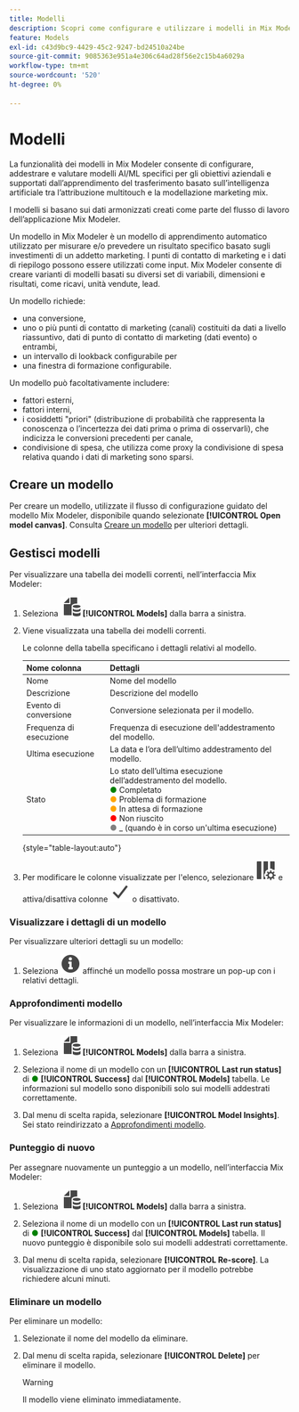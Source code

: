 ```yaml
---
title: Modelli
description: Scopri come configurare e utilizzare i modelli in Mix Modeler.
feature: Models
exl-id: c43d9bc9-4429-45c2-9247-bd24510a24be
source-git-commit: 9085363e951a4e306c64ad28f56e2c15b4a6029a
workflow-type: tm+mt
source-wordcount: '520'
ht-degree: 0%

---
```


# Modelli

La funzionalità dei modelli in Mix Modeler consente di configurare, addestrare e valutare modelli AI/ML specifici per gli obiettivi aziendali e supportati dall’apprendimento del trasferimento basato sull’intelligenza artificiale tra l’attribuzione multitouch e la modellazione marketing mix.

I modelli si basano sui dati armonizzati creati come parte del flusso di lavoro dell’applicazione Mix Modeler.

Un modello in Mix Modeler è un modello di apprendimento automatico utilizzato per misurare e/o prevedere un risultato specifico basato sugli investimenti di un addetto marketing. I punti di contatto di marketing e i dati di riepilogo possono essere utilizzati come input. Mix Modeler consente di creare varianti di modelli basati su diversi set di variabili, dimensioni e risultati, come ricavi, unità vendute, lead.

Un modello richiede:

* una conversione,
* uno o più punti di contatto di marketing (canali) costituiti da dati a livello riassuntivo, dati di punto di contatto di marketing (dati evento) o entrambi,
* un intervallo di lookback configurabile per
* una finestra di formazione configurabile.

Un modello può facoltativamente includere:

* fattori esterni,
* fattori interni,
* i cosiddetti &quot;priori&quot; (distribuzione di probabilità che rappresenta la conoscenza o l’incertezza dei dati prima o prima di osservarli), che indicizza le conversioni precedenti per canale,
* condivisione di spesa, che utilizza come proxy la condivisione di spesa relativa quando i dati di marketing sono sparsi.


## Creare un modello

Per creare un modello, utilizzate il flusso di configurazione guidato del modello Mix Modeler, disponibile quando selezionate **[!UICONTROL Open model canvas]**. Consulta [Creare un modello](create.md) per ulteriori dettagli.

## Gestisci modelli

Per visualizzare una tabella dei modelli correnti, nell’interfaccia Mix Modeler:

1. Seleziona ![](/help/assets//icons/FileData.svg) **[!UICONTROL Models]** dalla barra a sinistra.

1. Viene visualizzata una tabella dei modelli correnti.

   Le colonne della tabella specificano i dettagli relativi al modello.

   | Nome colonna | Dettagli |
   |---|---|
   | Nome | Nome del modello |
   | Descrizione | Descrizione del modello |
   | Evento di conversione | Conversione selezionata per il modello. |
   | Frequenza di esecuzione | Frequenza di esecuzione dell&#39;addestramento del modello. |
   | Ultima esecuzione | La data e l’ora dell’ultimo addestramento del modello. |
   | Stato | Lo stato dell’ultima esecuzione dell’addestramento del modello. <br/><span style="color:green">●</span> Completato<br/><span style="color:orange">●</span> Problema di formazione<br/> <span style="color:orange">●</span> In attesa di formazione <br/><span style="color:red">●</span> Non riuscito <br/><span style="color:gray">●</span> _ (quando è in corso un&#39;ultima esecuzione) |

   {style="table-layout:auto"}

1. Per modificare le colonne visualizzate per l&#39;elenco, selezionare ![Impostazioni colonna](/help/assets//icons/ColumnSetting.svg) e attiva/disattiva colonne ![Verifica](/help/assets//icons/Checkmark.svg) o disattivato.


### Visualizzare i dettagli di un modello

Per visualizzare ulteriori dettagli su un modello:

1. Seleziona ![Info](/help/assets//icons/Info.svg) affinché un modello possa mostrare un pop-up con i relativi dettagli.



### Approfondimenti modello

Per visualizzare le informazioni di un modello, nell’interfaccia Mix Modeler:

1. Seleziona ![](/help/assets//icons/FileData.svg) **[!UICONTROL Models]** dalla barra a sinistra.

1. Seleziona il nome di un modello con un **[!UICONTROL Last run status]** di <span style="color:green">●</span> **[!UICONTROL Success]** dal **[!UICONTROL Models]** tabella. Le informazioni sul modello sono disponibili solo sui modelli addestrati correttamente.

1. Dal menu di scelta rapida, selezionare **[!UICONTROL Model Insights]**. Sei stato reindirizzato a [Approfondimenti modello](insights.md).


### Punteggio di nuovo


Per assegnare nuovamente un punteggio a un modello, nell’interfaccia Mix Modeler:

1. Seleziona ![](/help/assets//icons/FileData.svg) **[!UICONTROL Models]** dalla barra a sinistra.

1. Seleziona il nome di un modello con un **[!UICONTROL Last run status]** di <span style="color:green">●</span> **[!UICONTROL Success]** dal **[!UICONTROL Models]** tabella. Il nuovo punteggio è disponibile solo sui modelli addestrati correttamente.

1. Dal menu di scelta rapida, selezionare **[!UICONTROL Re-score]**. La visualizzazione di uno stato aggiornato per il modello potrebbe richiedere alcuni minuti.


### Eliminare un modello

Per eliminare un modello:

1. Selezionate il nome del modello da eliminare.

1. Dal menu di scelta rapida, selezionare **[!UICONTROL Delete]** per eliminare il modello.

   >[!WARNING]
   >
   >Il modello viene eliminato immediatamente.


